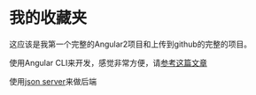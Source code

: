 # 我的收藏夹
这应该是我第一个完整的Angular2项目和上传到github的完整的项目。

使用Angular CLI来开发，感觉非常方便，请[参考这篇文章](https://www.sitepoint.com/ultimate-angular-cli-reference/)

使用[json server](https://github.com/typicode/json-server)来做后端